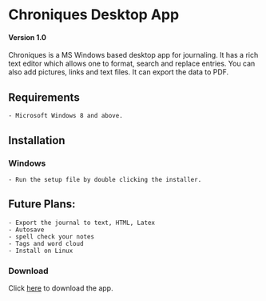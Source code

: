 # Chroniques Desktop App 
#### Version 1.0

Chroniques is a MS Windows based desktop app for journaling. It has a rich text editor which allows one to format, search and replace entries. You can also add pictures, links and text files. It can export the data to PDF.


## Requirements
    - Microsoft Windows 8 and above.
  
## Installation

### Windows
    - Run the setup file by double clicking the installer.


## Future Plans:

    - Export the journal to text, HTML, Latex
    - Autosave 
    - spell check your notes
    - Tags and word cloud
    - Install on Linux

### Download

Click [here](https://github.com/sudhanvalalit/Chroniques-Desktop-App/blob/main/ChroniquesSetUp/Chroniques_Setup.exe) to download the app.
